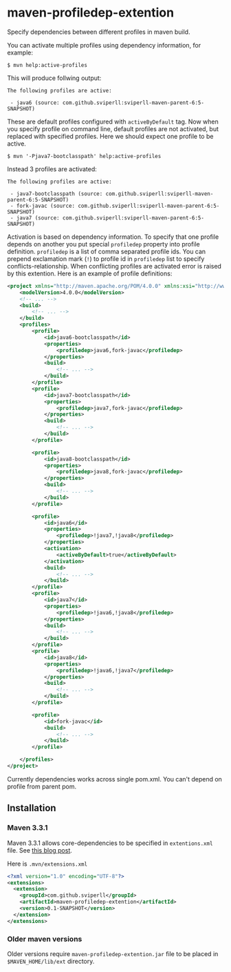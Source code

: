 maven-profiledep-extention
==========================

Specify dependencies between different profiles in maven build.

You can activate multiple profiles using dependency information, for example:

````
$ mvn help:active-profiles
````

This will produce follwing output:

````
The following profiles are active:

 - java6 (source: com.github.sviperll:sviperll-maven-parent-6:5-SNAPSHOT)
````

These are default profiles configured with `activeByDefault` tag.
Now when you specify profile on command line, default profiles are not activated,
but replaced with specified profiles. Here we should expect one profile to be
active.

````
$ mvn '-Pjava7-bootclasspath' help:active-profiles
````

Instead 3 profiles are activated:

````
The following profiles are active:

 - java7-bootclasspath (source: com.github.sviperll:sviperll-maven-parent-6:5-SNAPSHOT)
 - fork-javac (source: com.github.sviperll:sviperll-maven-parent-6:5-SNAPSHOT)
 - java7 (source: com.github.sviperll:sviperll-maven-parent-6:5-SNAPSHOT)
````

Activation is based on dependency information. To specify that one profile
depends on another you put special `profiledep` property into profile
definition. `profiledep` is a list of comma separated profile ids.
You can prepend exclamation mark (`!`) to profile id in `profiledep` list to
specify conflicts-relationship. When conflicting profiles are activated
error is raised by this extention. Here is an example of profile definitions:

````xml
<project xmlns="http://maven.apache.org/POM/4.0.0" xmlns:xsi="http://www.w3.org/2001/XMLSchema-instance" xsi:schemaLocation="http://maven.apache.org/POM/4.0.0 http://maven.apache.org/maven-v4_0_0.xsd">
    <modelVersion>4.0.0</modelVersion>
    <!-- ... -->
    <build>
        <!-- ... -->
    </build>
    <profiles>
        <profile>
            <id>java6-bootclasspath</id>
            <properties>
                <profiledep>java6,fork-javac</profiledep>
            </properties>
            <build>
                <!-- ... -->
            </build>
        </profile>
        <profile>
            <id>java7-bootclasspath</id>
            <properties>
                <profiledep>java7,fork-javac</profiledep>
            </properties>
            <build>
                <!-- ... -->
            </build>
        </profile>

        <profile>
            <id>java8-bootclasspath</id>
            <properties>
                <profiledep>java8,fork-javac</profiledep>
            </properties>
            <build>
                <!-- ... -->
            </build>
        </profile>

        <profile>
            <id>java6</id>
            <properties>
                <profiledep>!java7,!java8</profiledep>
            </properties>
            <activation>
                <activeByDefault>true</activeByDefault>
            </activation>
            <build>
                <!-- ... -->
            </build>
        </profile>
        <profile>
            <id>java7</id>
            <properties>
                <profiledep>!java6,!java8</profiledep>
            </properties>
            <build>
                <!-- ... -->
            </build>
        </profile>
        <profile>
            <id>java8</id>
            <properties>
                <profiledep>!java6,!java7</profiledep>
            </properties>
            <build>
                <!-- ... -->
            </build>
        </profile>

        <profile>
            <id>fork-javac</id>
            <build>
                <!-- ... -->
            </build>
        </profile>

    </profiles>
</project>
````

Currently dependencies works across single pom.xml. You can't depend
on profile from parent pom.

Installation
------------

### Maven 3.3.1 ###

Maven 3.3.1 allows core-dependencies to be specified in `extentions.xml` file.
See [this blog post](http://takari.io/2015/03/19/core-extensions.html).

Here is `.mvn/extensions.xml`

````xml
<?xml version="1.0" encoding="UTF-8"?>
<extensions>
  <extension>
    <groupId>com.github.sviperll</groupId>
    <artifactId>maven-profiledep-extention</artifactId>
    <version>0.1-SNAPSHOT</version>
  </extension>
</extensions>
````

### Older maven versions ###

Older versions require `maven-profiledep-extention.jar` file to be placed
in `$MAVEN_HOME/lib/ext` directory.
